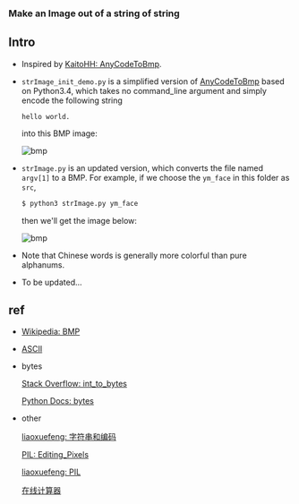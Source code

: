 ### **Make an Image out of a string of string**

##  Intro

*   Inspired by [KaitoHH: AnyCodeToBmp](https://github.com/KaitoHH/AnyCodeToBmp).

*   `strImage_init_demo.py` is a simplified version of [AnyCodeToBmp](https://github.com/KaitoHH/AnyCodeToBmp) based on Python3.4, which takes no command_line argument and simply encode the following string

    ```
    hello world.    
    ```
    
    into this BMP image:
    
    ![bmp](https://github.com/jJayyyyyyy/cs/raw/master/just%20for%20fun/string_to_bmp/expanded_demo1.bmp)

*   `strImage.py` is an updated version, which converts the file named `argv[1]` to a BMP. For example, if we choose the `ym_face` in this folder as `src`, 

    ```bash
    $ python3 strImage.py ym_face
    ```
    
    then we'll get the image below:

    ![bmp]((https://github.com/jJayyyyyyy/cs/raw/master/just%20for%20fun/string_to_bmp/expanded_demo2.bmp))

*   Note that Chinese words is generally more colorful than pure alphanums.

*   To be updated...

##  ref

*   [Wikipedia: BMP](https://en.wikipedia.org/wiki/BMP_file_format)

*   [ASCII](http://www.96yx.com/tool/ASC2.htm)

*   bytes

    [Stack Overflow: int_to_bytes](http://stackoverflow.com/questions/21017698/converting-int-to-bytes-in-python-3)

    [Python Docs: bytes](https://docs.python.org/3/library/functions.html#bytes)

*   other

    [liaoxuefeng: 字符串和编码](http://www.liaoxuefeng.com/wiki/0014316089557264a6b348958f449949df42a6d3a2e542c000/001431918785710e86a1a120ce04925bae155012c7fc71e000)

    [PIL: Editing_Pixels](https://en.wikibooks.org/wiki/Python_Imaging_Library/Editing_Pixels)
    
    [liaoxuefeng: PIL](http://www.liaoxuefeng.com/wiki/0014316089557264a6b348958f449949df42a6d3a2e542c000/0014320027235877860c87af5544f25a8deeb55141d60c5000#0)

    [在线计算器](http://www.zxjsq.net/)